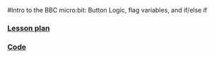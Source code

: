 #Intro to the BBC micro:bit: Button Logic, flag variables, and if/else if
### [Lesson plan](../assets/microBit_Lesson_02.pdf)
### [Code](https://github.com/SAYbaw/polyflag_image_gallery)
